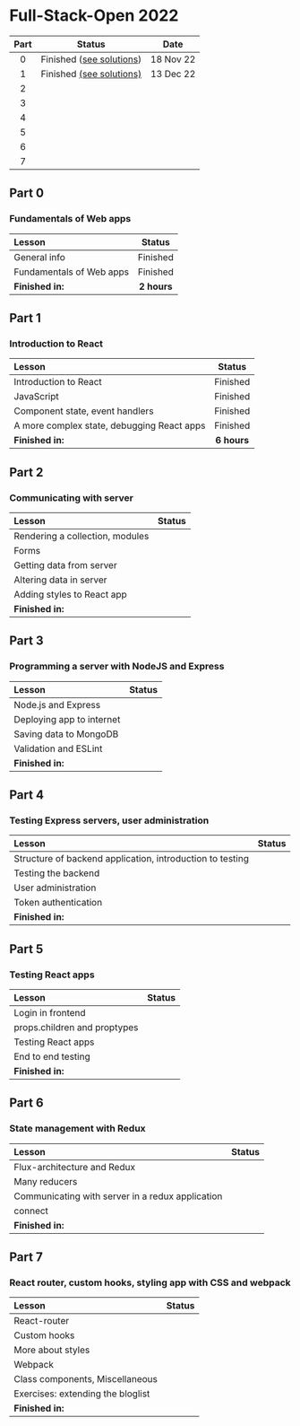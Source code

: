 # Full-Stack-Open 2022

| **Part** | **Status** | **Date**  |
|:--------:|:----------:|:---------:|
| 0        |  Finished ([see solutions](https://github.com/grobert03/Full-Stack-Open-2022/tree/main/part0))  | 18 Nov 22 |
| 1        |Finished [(see solutions)](https://github.com/grobert03/Full-Stack-Open-2022/tree/main/part1)|  13 Dec 22  |
| 2        |            |           |
| 3        |            |           |
| 4        |            |           |
| 5        |            |           |
| 6        |            |           |
| 7        |            |           |

## Part 0

### Fundamentals of Web apps

| **Lesson**               | **Status** |
|:-------------------------|:----------:|
|       General info       |  Finished  |
| Fundamentals of Web apps |  Finished  |
| **Finished in:**         | **2 hours**|

## Part 1

### Introduction to React

| **Lesson**                                 | **Status** |
|:-------------------------------------------|:----------:|
|            Introduction to React           |  Finished  |
|                 JavaScript                 |  Finished  |
| Component state, event handlers            |  Finished  |
| A more complex state, debugging React apps |  Finished  |
| **Finished in:**         | **6 hours**|

## Part 2

### Communicating with server

| **Lesson**                      | **Status** |
|:--------------------------------|:----------:|
| Rendering a collection, modules |            |
|              Forms              |            |
| Getting data from server        |            |
| Altering data in server         |            |
| Adding styles to React app      |            |
| **Finished in:**         | |

## Part 3

### Programming a server with NodeJS and Express


| **Lesson**                | **Status** |
|:--------------------------|:----------:|
|    Node.js and Express    |            |
| Deploying app to internet |            |
| Saving data to MongoDB    |            |
| Validation and ESLint     |            |
| **Finished in:**         | |

## Part 4

### Testing Express servers, user administration

| **Lesson**                                                | **Status** |
|:----------------------------------------------------------|:----------:|
| Structure of backend application, introduction to testing |            |
|                    Testing the backend                    |            |
| User administration                                       |            |
| Token authentication                                      |            |
| **Finished in:**         | |

## Part 5

### Testing React apps

| **Lesson**                   | **Status** |
|:-----------------------------|:----------:|
|       Login in frontend      |            |
| props.children and proptypes |            |
| Testing React apps           |            |
| End to end testing           |            |
| **Finished in:**         | |

## Part 6

### State management with Redux

| **Lesson**                                       | **Status** |
|:-------------------------------------------------|:----------:|
|            Flux-architecture and Redux           |            |
|                   Many reducers                  |            |
| Communicating with server in a redux application |            |
| connect                                          |            |
| **Finished in:**         | |

## Part 7

### React router, custom hooks, styling app with CSS and webpack

| **Lesson**                        | **Status** |
|:----------------------------------|:----------:|
|            React-router           |            |
|            Custom hooks           |            |
| More about styles                 |            |
| Webpack                           |            |
| Class components, Miscellaneous   |            |
| Exercises: extending the bloglist |            |
| **Finished in:**         | |
